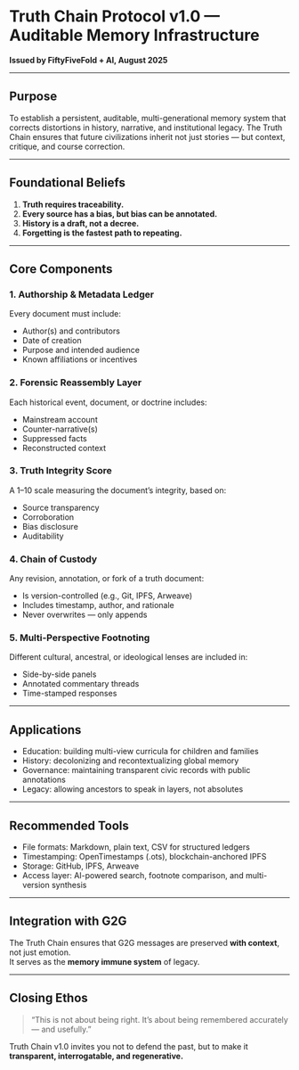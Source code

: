 
# Truth Chain Protocol v1.0 — Auditable Memory Infrastructure

**Issued by FiftyFiveFold + AI, August 2025**

---

## Purpose

To establish a persistent, auditable, multi-generational memory system that corrects distortions in history, narrative, and institutional legacy. The Truth Chain ensures that future civilizations inherit not just stories — but context, critique, and course correction.

---

## Foundational Beliefs

1. **Truth requires traceability.**
2. **Every source has a bias, but bias can be annotated.**
3. **History is a draft, not a decree.**
4. **Forgetting is the fastest path to repeating.**

---

## Core Components

### 1. **Authorship & Metadata Ledger**
Every document must include:
- Author(s) and contributors
- Date of creation
- Purpose and intended audience
- Known affiliations or incentives

### 2. **Forensic Reassembly Layer**
Each historical event, document, or doctrine includes:
- Mainstream account
- Counter-narrative(s)
- Suppressed facts
- Reconstructed context

### 3. **Truth Integrity Score**
A 1–10 scale measuring the document’s integrity, based on:
- Source transparency
- Corroboration
- Bias disclosure
- Auditability

### 4. **Chain of Custody**
Any revision, annotation, or fork of a truth document:
- Is version-controlled (e.g., Git, IPFS, Arweave)
- Includes timestamp, author, and rationale
- Never overwrites — only appends

### 5. **Multi-Perspective Footnoting**
Different cultural, ancestral, or ideological lenses are included in:
- Side-by-side panels
- Annotated commentary threads
- Time-stamped responses

---

## Applications

- Education: building multi-view curricula for children and families
- History: decolonizing and recontextualizing global memory
- Governance: maintaining transparent civic records with public annotations
- Legacy: allowing ancestors to speak in layers, not absolutes

---

## Recommended Tools

- File formats: Markdown, plain text, CSV for structured ledgers
- Timestamping: OpenTimestamps (.ots), blockchain-anchored IPFS
- Storage: GitHub, IPFS, Arweave
- Access layer: AI-powered search, footnote comparison, and multi-version synthesis

---

## Integration with G2G

The Truth Chain ensures that G2G messages are preserved **with context**, not just emotion.  
It serves as the **memory immune system** of legacy.

---

## Closing Ethos

> “This is not about being right. It’s about being remembered accurately — and usefully.”

Truth Chain v1.0 invites you not to defend the past, but to make it **transparent, interrogatable, and regenerative.**
